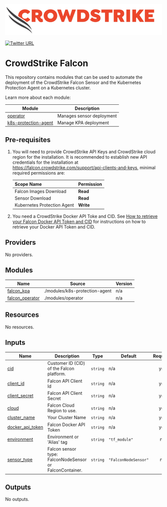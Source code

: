 <!-- BEGIN_TF_DOCS -->
![CrowdStrike FalconPy](https://raw.githubusercontent.com/CrowdStrike/falconpy/main/docs/asset/cs-logo.png)

[![Twitter URL](https://img.shields.io/twitter/url?label=Follow%20%40CrowdStrike&style=social&url=https%3A%2F%2Ftwitter.com%2FCrowdStrike)](https://twitter.com/CrowdStrike)<br/>

# CrowdStrike Falcon

This repository contains modules that can be used to automate the deployment of the CrowdStrike Falcon Sensor and the Kubernetes Protection Agent on a Kubernetes cluster.

Learn more about each module:

| Module                                                            | Description               |
|-------------------------------------------------------------------|---------------------------|
| [operator](./modules/operator/README.md)                         | Manages sensor deployment |
| [k8s-protection-agent](./modules/k8s-protection-agent/README.md) | Manage KPA deployment     |

## Pre-requisites

1. You will need to provide CrowdStrike API Keys and CrowdStrike cloud region for the installation. It is recommended to establish new API credentials for the installation at https://falcon.crowdstrike.com/support/api-clients-and-keys, minimal required permissions are:

    | Scope Name                  | Permission |
    |-----------------------------|------------|
    | Falcon Images Download      | **Read**   |
    | Sensor Download             | **Read**   |
    | Kubernetes Protection Agent | **Write**  |

2. You need a CrowdStrike Docker API Toke and CID. See [How to retrieve your Falcon Docker API Token and CID](./modules//k8s-protection-agent/README.md#how-to-retrieve-your-falcon-docker-api-token-and-cid) for instructions on how to retrieve your Docker API Token and CID.
## Providers

No providers.
## Modules

| Name | Source | Version |
|------|--------|---------|
| <a name="module_falcon_kpa"></a> [falcon\_kpa](#module\_falcon\_kpa) | ./modules/k8s-protection-agent | n/a |
| <a name="module_falcon_operator"></a> [falcon\_operator](#module\_falcon\_operator) | ./modules/operator | n/a |
## Resources

No resources.
## Inputs

| Name | Description | Type | Default | Required |
|------|-------------|------|---------|:--------:|
| <a name="input_cid"></a> [cid](#input\_cid) | Customer ID (CID) of the Falcon platform. | `string` | n/a | yes |
| <a name="input_client_id"></a> [client\_id](#input\_client\_id) | Falcon API Client Id | `string` | n/a | yes |
| <a name="input_client_secret"></a> [client\_secret](#input\_client\_secret) | Falcon API Client Secret | `string` | n/a | yes |
| <a name="input_cloud"></a> [cloud](#input\_cloud) | Falcon Cloud Region to use. | `string` | n/a | yes |
| <a name="input_cluster_name"></a> [cluster\_name](#input\_cluster\_name) | Your Cluster Name | `string` | n/a | yes |
| <a name="input_docker_api_token"></a> [docker\_api\_token](#input\_docker\_api\_token) | Falcon Docker API Token | `string` | n/a | yes |
| <a name="input_environment"></a> [environment](#input\_environment) | Environment or 'Alias' tag | `string` | `"tf_module"` | no |
| <a name="input_sensor_type"></a> [sensor\_type](#input\_sensor\_type) | Falcon sensor type: FalconNodeSensor or FalconContainer. | `string` | `"FalconNodeSensor"` | no |
## Outputs

No outputs.
<!-- END_TF_DOCS -->
